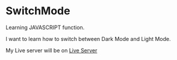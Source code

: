 # SwitchMode

Learning JAVASCRIPT function.

I want to learn how to switch between Dark Mode and Light Mode.

My Live server will be on <a href="#">Live Server</a>
